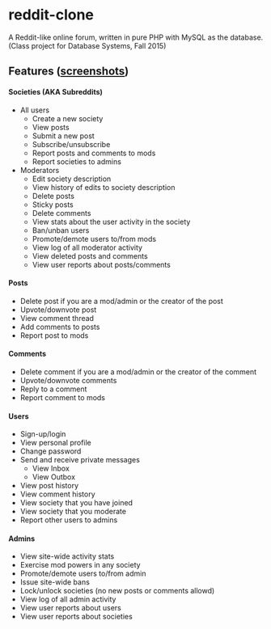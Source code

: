 # reddit-clone
A Reddit-like online forum, written in pure PHP with MySQL as the database. (Class project for Database Systems, Fall 2015)


## Features ([screenshots](./Screenshots))
#### Societies (AKA Subreddits)
  - All users
    - Create a new society
    - View posts
    - Submit a new post
    - Subscribe/unsubscribe
    - Report posts and comments to mods
    - Report societies to admins
  - Moderators
    - Edit society description
    - View history of edits to society description
    - Delete posts
    - Sticky posts
    - Delete comments
    - View stats about the user activity in the society
    - Ban/unban users
    - Promote/demote users to/from mods
    - View log of all moderator activity
    - View deleted posts and comments
    - View user reports about posts/comments
#### Posts
  - Delete post if you are a mod/admin or the creator of the post
  - Upvote/downvote post
  - View comment thread
  - Add comments to posts
  - Report post to mods
#### Comments
  - Delete comment if you are a mod/admin or the creator of the comment
  - Upvote/downvote comments
  - Reply to a comment
  - Report comment to mods
#### Users
  - Sign-up/login
  - View personal profile
  - Change password
  - Send and receive private messages
    - View Inbox
    - View Outbox
  - View post history
  - View comment history
  - View society that you have joined
  - View society that you moderate
  - Report other users to admins
#### Admins
  - View site-wide activity stats
  - Exercise mod powers in any society
  - Promote/demote users to/from admin
  - Issue site-wide bans
  - Lock/unlock societies (no new posts or comments allowd)
  - View log of all admin activity
  - View user reports about users
  - View user reports about societies
  
